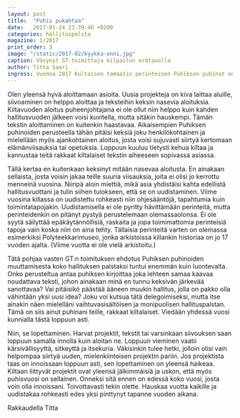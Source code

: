 ```yaml
---
layout: post
title:  "Puhis pukahtaa"
date:   2017-01-24 23:39:46 +0200
categories: hallituspalsta
magazine: 1/2017
print_order: 3
image: "/static/2017-02/kyykka-onni.jpg"
caption: Väsynyt GT-toimittaja kilpailun erätauolla
author: Titta Saari
ingress: Vuonna 2017 Kultaisen tomaatin perinteinen Puhiksen puhinat on hallituspalsta. Ensimmäisessä osassa ääneen pääsee killan puheenjohtaja Titta Saari.
---
```


Olen yleensä hyvä aloittamaan asioita. Uusia projekteja on kiva laittaa aluille, siivoaminen on helppo aloittaa ja teksteihin keksin nasevia aloituksia. Kiltavuoden aloitus puheenjohtajana ei ole ollut niin helppo kuin kahden hallitusvuoden jälkeen voisi kuvitella, mutta sitäkin hauskempi. Tämän tekstin aloittaminen on kuitenkin haastavaa. Aikaisempien Puhiksen puhinoiden perusteella tähän pitäisi keksiä joku henkilökohtainen ja mielellään myös ajankohtainen aloitus, josta voisi sujuvasti siirtyä kertomaan elämänviisauksia tai opetuksia. Loppuun kuuluu tietysti kehua kiltaa ja kannustaa teitä rakkaat kiltalaiset tekstin aiheeseen sopivassa asiassa.

Tällä kertaa en kuitenkaan keksinyt mitään nasevaa aloitusta. En ainakaan sellaista, josta voisin jakaa teille suuria viisauksia, joita ei olisi jo kerrottu menneinä vuosina. Niinpä aloin miettiä, mikä asia yhdistäisi kahta edellistä hallitusvuottani ja tulin siihen tulokseen, että se on uudistaminen. Viime vuosina killassa on uudistettu rohkeasti niin ohjesääntöjä, tapahtumia kuin toimintatapojakin. Uudistamisella ei ole pyritty hävittämään perinteitä, mutta perinteidenkin on pitänyt pystyä perustelemaan olemassaolonsa. Ei ole syytä säilyttää epäkäytännöllisiä, raskaita ja jopa toimimattomia perinteisiä tapoja vain koska niin on aina tehty. Tällaisia perinteitä varten on olemassa esimerkiksi Polyteekkarimuseo, jonka arkistoissa killankin historiaa on jo 17 vuoden ajalta. (Viime vuotta ei ole vielä arkistoitu.)

Tätä pohjaa vasten GT:n toimituksen ehdotus Puhiksen puhinoiden muuttamisesta koko hallituksen palstaksi tuntui enemmän kuin luontevalta. Onko perusteltua antaa puhiksen kirjoittaa joka lehteen samaa kaavaa noudattava teksti, johon ainakaan minä en tunnu keksivän järkevää sanottavaa? Vai pitäisikö päästää ääneen muukin hallitus, jolla on pakko olla vähintään yksi uusi idea? Joku voi kutsua tätä delegoimiseksi, mutta itse ainakin näen mielelläni vaihtuvasisältöisen ja monipuolisen hallituspalstan. Tämä on siis ainut puhinani teille, rakkaat kiltalaiset. Viedään yhdessä vuosi kunnialla tästä loppuun asti.

Niin, se lopettaminen. Harvat projektit, tekstit tai varsinkaan siivouksen saan loppuun samalla innolla kuin aloitan ne. Loppuun vieminen vaatii kärsivällisyyttä, sitkeyttä ja itsekuria. Väkisinkin tulee hetki, jolloin olisi vain helpompaa siirtyä uuden, mielenkiintoisen projektin pariin. Jos projektista taas on innoissaan loppuun asti, sen lopettaminen on yleensä haikeaa. Kiltaan liittyvät projektit ovat yleensä jälkimmäisiä ja uskon, että myös puhisvuosi on sellainen. Onneksi sitä ennen on edessä koko vuosi, josta voin olla innoissani. Toivottavasti tekin olette. Hauskaa vuotta kaikille ja uudistakaa rohkeasti edes yksi pinttynyt tapanne vuoden aikana.

Rakkaudella Titta
